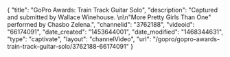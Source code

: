 {
    "title": "GoPro Awards: Train Track Guitar Solo",
    "description": "Captured and submitted by Wallace Winehouse. \n\n\"More Pretty Girls Than One\" performed by Chasbo Zelena.",
    "channelid": "3762188",
    "videoid": "66174091",
    "date_created": "1453644001",
    "date_modified": "1468344631",
    "type": "captivate",
    "layout": "channelVideo",
    "url": "\/gopro\/gopro-awards-train-track-guitar-solo\/3762188-66174091"
}